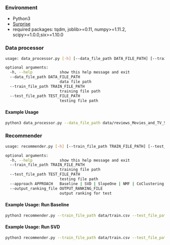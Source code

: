 ### Environment
- Python3
- [Surprise](https://github.com/NicolasHug/Surprise)
- required packages: tqdm, joblib>=0.11, numpy>=1.11.2, scipy>=1.0.0,six>=1.10.0
### Data processor

```bash
usage: data_processor.py [-h] [--data_file_path DATA_FILE_PATH] [--train_file_path TRAIN_FILE_PATH] [--test_file_path TEST_FILE_PATH]

optional arguments:
  -h, --help            show this help message and exit
  --data_file_path DATA_FILE_PATH
                        data file path
  --train_file_path TRAIN_FILE_PATH
                        training file path
  --test_file_path TEST_FILE_PATH
                        testing file path

```
#### Example Usage
```bash
python3 data_processor.py --data_file_path data/reviews_Movies_and_TV_5.json --train_file_path data/train.csv --test_file_path data/test.csv
```

### Recommender

```bash
usage: recommender.py [-h] [--train_file_path TRAIN_FILE_PATH] [--test_file_path TEST_FILE_PATH] [--approach APPROACH] [--output_ranking_file OUTPUT_RANKING_FILE]

optional arguments:
  -h, --help            show this help message and exit
  --train_file_path TRAIN_FILE_PATH
                        training file path
  --test_file_path TEST_FILE_PATH
                        testing file path
  --approach APPROACH   Baseline | SVD | SlopeOne | NMF | CoClustering
  --output_ranking_file OUTPUT_RANKING_FILE
                        output ranking for test
```
#### Example Usage: Run Baseline
```bash
python3 recommender.py --train_file_path data/train.csv --test_file_path data/test.csv --approach Baseline --output_ranking_file ranking
```
#### Example Usage: Run SVD
```bash
python3 recommender.py --train_file_path data/train.csv --test_file_path data/test.csv --approach SVD --output_ranking_file ranking
```





